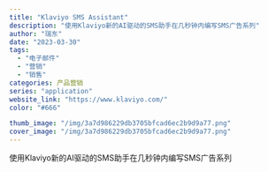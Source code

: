 ```yaml
---
title: "Klaviyo SMS Assistant"
description: "使用Klaviyo新的AI驱动的SMS助手在几秒钟内编写SMS广告系列"
author: "瑞东"
date: "2023-03-30"
tags:
  - "电子邮件"
  - "营销"
  - "销售"
categories: 产品营销
series: "application"
website_link: "https://www.klaviyo.com/"
color: "#666"

thumb_image: "/img/3a7d986229db3705bfcad6ec2b9d9a77.png"
cover_image: "/img/3a7d986229db3705bfcad6ec2b9d9a77.png"
---
```


使用Klaviyo新的AI驱动的SMS助手在几秒钟内编写SMS广告系列